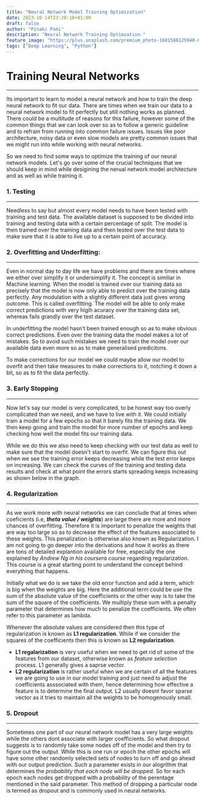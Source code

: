 ```yaml
---
title: "Neural Network Model Training Optimization"
date: 2023-10-14T23:20:18+01:00
draft: false
author: "Pinaki Pani"
description: "Neural Network Training Optimzation."
feature_image: "https://plus.unsplash.com/premium_photo-1681586125940-635652c804b7?ixlib=rb-4.0.3&ixid=M3wxMjA3fDB8MHxwaG90by1wYWdlfHx8fGVufDB8fHx8fA%3D%3D&auto=format&fit=crop&w=2012&q=80"
tags: ["Deep Learning", "Python"]
---
```


# Training Neural Networks

---

Its important to learn to model a neural network and how to train the deep neural network to fit our data. There are times when we train our data to a neural network model to fit perfectly but still nothing works as planned. There could be a multitude of reasons for this failure, however some of the common things that we can look over so as to follow a generic guideline and to refrain from running into common failure issues. Issues like poor architecture, noisy data or even slow models are pretty common issues that we might run into while working with neural networks.

So we need to find some ways to optimize the training of our neural network models. Let's go over some of the crucial techniques that we should keep in mind while desigining the nerual network model architecture and as well as while training it.

### 1. Testing

---

Needless to say but almost every model needs to have been tested with training and test data. The available dataset is supposed to be divided into training and testing data with a certain percentage of split. The model is then trained over the training data and then tested over the test data to make sure that it is able to live up to a certain point of accuracy.

### 2. Overfitting and Underfitting:

---

Even in normal day to day life we have problems and there are times where we either over simplify it or undersimplify it. The concept is similiar in Machine learning. When the model is trained over our training data so precisely that the model is now only able to predict over the training data perfectly. Any modulation with a slightly different data just gives wrong outcome. This is called overfitting. The model will be able to only make correct predictions with very higih acuracy over the training data set, whereas fails grandly over the test dataset.

In underfitting the model hasn't been trained enough so as to make obvious correct predictions. Even over the training data the model makes a lot of mistakes. So to avoid such mistakes we need to train the model over our available data even more so as to make generalised predicitons.

To make corrections for our model we could maybe allow our model to overfit and then take measures to make corrections to it, notching it down a bit, so as to fit the data perfectly.

### 3. Early Stopping

---

Now let's say our model is very complicated, to be honest way too overly complicated than we need, and we have to live with it.
We could initially train a model for a few epochs so that it barely fits the training data. We then keep going and train the model for more number of epochs and keep checking how well the model fits our training data.

While we do this we also need to keep checking with our test data as well to make sure that the model doesn't start to overfit. We can figure this out when we see the training error keeps decreasing while the test error keeps on increasing. We can check the curves of the training and testing data results and check at what point the errors starts spreading keeps increasing as shown below in the graph.

### 4. Regularization

---

As we work more with neural networks we can conclude that at times when coeficients (i.e, **_theta value / weights_**) are large there are more and more chances of overfitting. Therefore it is important to penalize the weights that are way too large so as to decrease the effect of the features associated to these weights. This penalization is otherwise also known as Regularization. I am not going to go deeper into the derivations and how it works as there are tons of detailed explantion available for free, especially the one explained by _Andrew Ng in his coursera course_ regarding regularization. This course is a great starting point to understand the concept behind everything that happens.

Initially what we do is we take the old error function and add a term, which is big when the weights are big. Here the additional term could be use the sum of the absolute value of the coefficients or the other way is to take the sum of the square of the coefficients. We multiply these sum with a penalty parameter that determines how much to penalize the coefficients. We often refer to this parameter as lambda.

Whenever the absolute values are considered then this type of regularization is known as **L1 regularization**.
While if we consider the squares of the coefficients then this is known as **L2 regularization**.

- **L1 regalarization** is very useful when we need to get rid of some of the features from our dataset, otherwise known as _feature selection_ process. L1 generally gives a saprse vector.
- **L2 regularization** is rather useful when we are certain of all the features we are going to use in our model training and just need to adjust the coefficients asssociated with them, hence determining how effective a feature is to determine the final output. L2 usually doesnt favor sparse vector as it tries to maintain all the weights to be homogenously small.

### 5. Dropout

---

Sometimes one part of our neural network model has a very large weights while the others dont associate with larger coefficients. So what dropout suggests is to randomly take some nodes off of the model and then try to figure out the output. While this is one run or epoch the other epochs will have some other randomly selected sets of nodes to turn off and go ahead with our output prediction.
Such a parameter exists in our alogrithm that determines the _probability that each node will be dropped_. So for each epoch each nodes get dropped with a probability of the perentage mentioned in the said parameter. This method of dropping a particular node is termed as dropout and is commonly used in neural networks.
